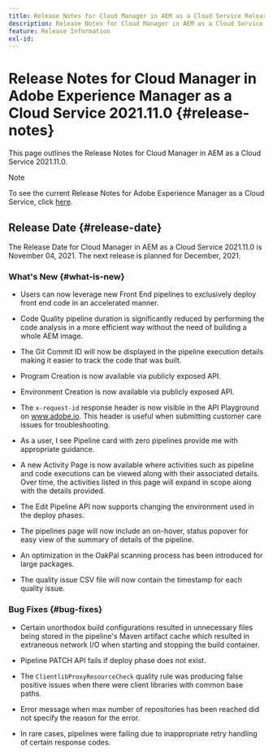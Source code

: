 ```yaml
---
title: Release Notes for Cloud Manager in AEM as a Cloud Service Release 2021.11.0
description: Release Notes for Cloud Manager in AEM as a Cloud Service Release 2021.11.0
feature: Release Information
exl-id:
---
```

# Release Notes for Cloud Manager in Adobe Experience Manager as a Cloud Service 2021.11.0 {#release-notes}

This page outlines the Release Notes for Cloud Manager in AEM as a Cloud Service 2021.11.0.

>[!NOTE]
>To see the current Release Notes for Adobe Experience Manager as a Cloud Service, click [here](https://experienceleague.adobe.com/docs/experience-manager-cloud-service/release-notes/release-notes/release-notes-current.html).

## Release Date {#release-date}

The Release Date for Cloud Manager in AEM as a Cloud Service 2021.11.0 is November 04, 2021.
The next release is planned for December, 2021.

### What's New {#what-is-new}

* Users can now leverage new Front End pipelines to exclusively deploy front end code in an accelerated manner.

* Code Quality pipeline duration is significantly reduced by performing the code analysis in a more efficient way without the need of building a whole AEM image.

* The Git Commit ID will now be displayed in the pipeline execution details making it easier to track the code that was built.

* Program Creation is now available via publicly exposed API.

* Environment Creation is now available via publicly exposed API.

* The `x-request-id` response header is now visible in the API Playground on www.adobe.io. This header is useful when submitting customer care issues for troubleshooting.

* As a user, I see  Pipeline card with zero pipelines provide me with appropriate guidance.

* A new Activity Page is now available where activities such as pipeline and code executions can be viewed along with their associated details. Over time, the activities listed in this page will expand in scope along with the details provided.

* The Edit Pipeline API now supports changing the environment used in the deploy phases.

* The pipelines page will now include an on-hover, status popover for easy view of the summary of details of the pipeline.

* An optimization in the OakPal scanning process has been introduced for large packages.

* The quality issue CSV file will now contain the timestamp for each quality issue. 

### Bug Fixes {#bug-fixes}

* Certain unorthodox build configurations resulted in unnecessary files being stored in the pipeline's Maven artifact cache which resulted in extraneous network I/O when starting and stopping the build container. 

* Pipeline PATCH API fails if deploy phase does not exist.

* The `ClientlibProxyResourceCheck` quality rule was producing false positive issues when there were client libraries with common base paths.

* Error message when max number of repositories has been reached did not specify the reason for the error.

* In rare cases, pipelines were failing due to inappropriate retry handling of certain response codes. 


